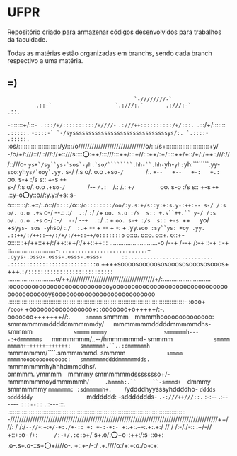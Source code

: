 UFPR
====

Repositório criado para armazenar códigos desenvolvidos para trabalhos da faculdade.

Todas as matérias estão organizadas em branchs, sendo cada branch respectivo a uma matéria.

=)
----


                                            `-////////-`                                            
             .::-`                    `.:///:.`       .:///:-`                     .::.             
-:::::::+/:::-` .:::/+/::::::::::/+////-`                  `.:///++::::::::::/+/:::. `.:::/+/:::::::
 `.:::::.`          ``-::::-` `-/syssssssssssssssssssssssssssssssys/:. `.::::-``          `.:::::.` 
:os/:::::::::::::::::::::::/y/:::/o//////////////////////////////o/:::/s+::::::::::::::::::::::::+y/
-/o/+/:///:://::///://+::///s:::::o::++/:::///:::++/:::+//:::++/:+/::::++/+::/+/:/++::///:///::///o-
```ys+`/sy``ys-`sos`-yh.`so/````````.hh-``.hh-```yh-```yh:```yh:````````.yy-`soo`:yh``ys/`ooy`.yy.``
   s-/ /:s  o/. o.o .+s` o-/        `/:.  `+--   +--   +-:   +.:        `oo. s-+ :/s  s:: +-s `++`  
   s-/ /:s  o/. o.o .+s` o-/        `/--  `/.:  `/.:   /.:   +`/        `oo. s-o :/s  s:: +-s `++`  
.::y-o:o:y::o//:y.y:/+s::s-o::::::::/:.+::/:.o:://`o:::/`o:::/`o::::::::/oo/:y.s:+/s::y:+:s.y-:++:--
   s-/ /:s  o/. o.o .+s` o-/        --.:  .:`/  .:`/  `:`/  `/`+        `oo. s.o :/s  s:: +.s``++.``
   y-/ /:s  o/. o.o .+s` o-/        :-`/  --`/  --`+  .:`/  .: +        `oo. s-+ :/s  s:: +-s `++`  
  `yo/ +sy``ys- sos -yh``so/        :.`/  :.`+  -- +  -- +  -: +        .yy.`soo :sy``ys: +oy .yy.  
.::++/:/++::++/:/+/:/++::++/o:::::::o` o::o. o::o. o::+. o::+- o:::::::+/++::++/:/++::++/:/++::++:::
...........................-o       /--+  /--+  /:-+  ::-+  ::-+       ::.........................-.
`...........................+      .oyys-.osso-.osss-.osss-.osss-      ::...........................
.:::::::::::::::::::::::::::o`.++++soooosooooososooososooososooos++++.`:/:::::::::::::::::::::::::::
`...........................o/++//////////////////////////////////////+/:...........................
:oooooooooooooooooooooooooooyooooooooooooooooooooooooooooooooooooooooooysooooooooooooooooooooooooooo
.::::::::::::::::::::::::::::::::::::::::::::::::::::::::::::::::::::::::::::::::::::::::::::::::::-
:ooo+`             /ooo+`   +ooooooooooooooooo+:   :ooooooo+o+++++/:-.`     `ooooooo+++++++//:.`    
smmmm`             smmmm`  `mmmmhoooooooooooooo:   smmmmmmmdddddmmmmmdy/`   `mmmmmmmdddddmmmmmdhs-  
smmmm`             smmmm`  `mmmmy                  smmmmmmh----:+dmmmmmms   `mmmmmmm/..--/hmmmmmmd- 
smmmm`             smmmm`  `mmmmh++++++++++++++:   smmmmmmh.``..:dmmmmmmh   `mmmmmmm/````.smmmmmmd. 
smmmm`             smmmm`  `mmmmhoooooooooooooo:   smmmmmmmddddmmmmmmdds.   `mmmmmmmhyhhhdmmddhs/.  
ommmm.             ymmmm`  `mmmmy                  smmmmmmdssssssso+/-`     `mmmmmmmoydmmmmmh/`     
.hmmmh:.``     ``-smmmd+   `dmmmy                  smmmmmmy                 `mmmmmmm: :sdmmmmmh+.   
 `/yddddhyysssyhddddho-    `dddds                  oddddddy                 `mdddddd:   -sddddddds- 
    `.-:///++///::.`        :-:--                  .:------                 `:::--::`     .::---:::.
.:::::::::::::::::::::::::::::::::::::::::::::::::::::::::::::::::::::::::::::::::::::::::::::::::::
-/////////////////////////////////////////////////////////////////////////////////////////////++///:
/  /:/`--//`-:+:`+/-+:./+-:: +: +-:-+:- `+:.+:.+-:.+:.+:/ // /   /:-/./-:: .+/-// +::`+:`o- /`+:    
/:-+/.:o:o`+/`s+.o/::o:+o-:++:/:s-::o+: .o-.s+.o-::s+:o:+////o-. +::+-/-:/ .+.////o:/+:+:o./o+:+:   

